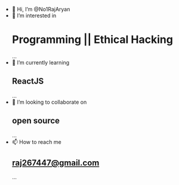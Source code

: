 - 👋 Hi, I’m @No1RajAryan
- 👀 I’m interested in <h1>Programming || Ethical Hacking</h1> ...
- 🌱 I’m currently learning <h2>ReactJS</h2>...
- 💞️ I’m looking to collaborate on <h2>open source</h2>...
- 📫 How to reach me <h2>raj267447@gmail.com</h2>...

<!---
No1RajAryan/No1RajAryan is a ✨ special ✨ repository because its `README.md` (this file) appears on your GitHub profile.
You can click the Preview link to take a look at your changes.
--->
